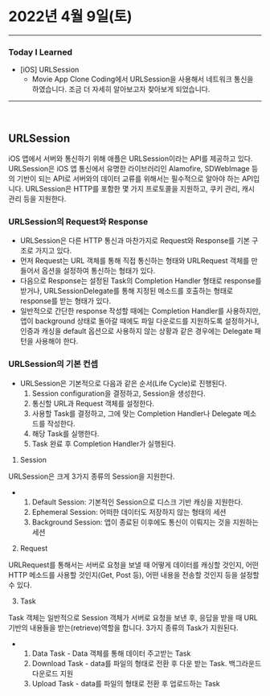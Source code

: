 # 2022년 4월 9일(토)

---

### Today I Learned

- [iOS] URLSession 
  - Movie App Clone Coding에서 URLSession을 사용해서 네트워크 통신을 하였습니다. 조금 더 자세히 알아보고자 찾아보게 되었습니다.

---

<br>

## URLSession 

iOS 앱에서 서버와 통신하기 위해 애플은 URLSession이라는 API를 제공하고 있다. URLSession은 iOS 앱 통신에서 유명한 라이브러리인 Alamofire, SDWebImage 등의 기반이 되는 API로 서버와의 데이터 교류를 위해서는 필수적으로 알아야 하는 API입니다. URLSession은 HTTP를 포함한 몇 가지 프로토콜을 지원하고, 쿠키 관리, 캐시 관리 등을 지원한다. 



### URLSession의 Request와 Response

- URLSession은 다른 HTTP 통신과 마찬가지로 Request와 Response를 기본 구조로 가지고 있다.
- 먼저 Request는 URL 객체를 통해 직접 통신하는 형태와 URLRequest 객체를 만들어서 옵션을 설정하여 통신하는 형태가 있다. 
- 다음으로 Response는 설정된 Task의 Completion Handler 형태로 response를 받거나, URLSessionDelegate를 통해 지정된 메소드를 호출하는 형태로 response를 받는 형태가 있다.
- 일반적으로 간단한 response 작성할 때에는 Completion Handler를 사용하지만, 앱이 background 상태로 돌아갈 때에도 파일 다운로드를 지원하도록 설정하거나, 인증과 캐싱을 default 옵션으로 사용하지 않는 상황과 같은 경우에는 Delegate 패턴을 사용해야 한다.

### URLSession의 기본 컨셉 

- URLSession은 기본적으로 다음과 같은 순서(Life Cycle)로 진행된다.
  1. Session configuration을 결정하고, Session을 생성한다.
  2. 통신할 URL과 Request 객체를 설정한다.
  3. 사용할 Task를 결정하고, 그에 맞는 Completion Handler나 Delegate 메소드를 작성한다. 
  4. 해당 Task를 실행한다.
  5. Task 완료 후 Completion Handler가 실행된다. 

1. Session 

URLSession은 크게 3가지 종류의 Session을 지원한다. 

- 1. Default Session: 기본적인 Session으로 디스크 기반 캐싱을 지원한다.
  2. Ephemeral Session: 어떠한 데이터도 저장하지 않는 형태의 세션
  3. Background Session: 앱이 종료된 이후에도 통신이 이뤄지는 것을 지원하는 세션

2. Request 

URLRequest를 통해서는 서버로 요청을 보낼 때 어떻게 데이터를 캐싱할 것인지, 어떤 HTTP 메소드를 사용할 것인지(Get, Post 등), 어떤 내용을 전송할 것인지 등을 설정할 수 있다.

3. Task 

Task 객체는 일반적으로 Session 객체가 서버로 요청을 보낸 후, 응답을 받을 때 URL 기반의 내용들을 받는(retrieve)역할을 합니다. 3가지 종류의 Task가 지원된다.

- 1. Data Task - Data 객체를 통해 데이터 주고받는 Task
  2. Download Task - data를 파일의 형태로 전환 후 다운 받는 Task. 백그라운드 다운로드 지원
  3. Upload Task - data를 파일의 형태로 전환 후 업로드하는 Task





​		
